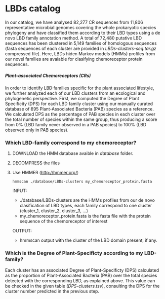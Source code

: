 # LBDs catalog

In our catalog, we have analysed 82,277 CR sequences from 11,806 representative microbial genomes covering the whole prokaryotic species phylogeny and have classified them according to their LBD types using a de novo LBD family annotation method. A total of 72,480 putative LBD sequences has been clustered in 5,149 families of homologous sequences (fasta sequences of each cluster are provided in *LBDs-clusters-seq.tar.gz* compressed file). Here, LBDs hiden Markov models (HMMs) profiles from our novel families are avaiable for clasifying chemoreceptor protein sequences.

##### Plant-associated Chemoreceptors (CRs)

In order to identify LBD families specific for the plant associated lifestyle, we further analyzed each of our LBD clusters from an ecological and phylogenetic perspective. First, we computed the Degree of Plant Specificity (DPS) for each LBD family cluster using our manually curated database of 895 Plant-Associated Bacteria (PAB) species as a reference. We calculated DPS as the percentage of PAB species in each cluster over the total number of species within the same group, thus producing a score from 0% (LBD family never observed in a PAB species) to 100% (LBD observed only in PAB species). 


### Which LBD-family correspond to my chemoreceptor?

1. DOWNLOAD the HMM database avaible in *database* folder. 
      

2. DECOMPRESS the files


3. Use HMMER (http://hmmer.org/)

      <pre><code>hmmscan ./database/LBDs-clusters my_chemoreceptor_protein.fasta</code></pre>
      
      INPUT:
      * ./database/LBDs-clusters are the HMMs profiles from our de novo clasification of LBD types, each family correspond to one cluster (cluster_1, cluster_2, cluster_3, ...)
      * my_chemoreceptor_protein.fasta is the fasta file with the protein sequence of the chemoreceptor of interest
       
      OUTPUT:
      * hmmscan output with the cluster of the LBD domain present, if any.
      
     

     
### Which is the Degree of Plant-Specificty according to my LBD-family?

Each cluster has an associated Degree of Plant-Specificty (DPS) calculated as the proportion of Plant-Associated Bacteria (PAB) over the total species detected with the corresponding LBD, as explained above. This value can be checked in the given table (*DPS-clusters.tsv*), consulting the DPS for the cluster number predicted in the previous step. 
